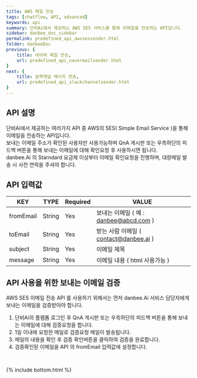 ```yaml
---
title: AWS 메일 전송
tags: [chatflow, API, advanced]
keywords: api
summary: 단비Ai에서 제공하는 AWS SES 서비스를 통해 이메일을 전송하는 API입니다.
sidebar: danbee_doc_sidebar
permalink: predefined_api_awssessender.html
folder: danbeeDoc
previous: {
    title: 네이버 메일 전송,
    url: predefined_api_navermailsender.html
}
next: {
    title: 슬랙채널 메시지 전송,
    url: predefined_api_slackchannelsender.html
}
---
```


## API 설명

단비Ai에서 제공하는 여러가지 API 중 AWS의 SES( Simple Email Service )을 통해 이메일을 전송하는 API입니다.  <br />
보내는 이메일 주소가 확인된 사용자만 사용가능하며 QnA 게시판 또는 우측하단의 피드백 버튼을 통해 
보내는 이메일에 대해 확인요청 후 사용하시면 됩니다. <br />
danbee.Ai 의 Starndard 요금제 이상부터 이메일 확인요청을 진행하며, 대량메일 발송 시 사전 연락을 주셔야 합니다. <br />
 
## API 입력값

| KEY | TYPE | Required | VALUE |
|--------|--------|--------|--------|
| fromEmail | String | Yes | 보내는 이메일 ( 예 : danbee@abcd.com ) |
| toEmail | String | Yes | 받는 사람 이메일 ( contact@danbee.ai ) |
| subject | String | Yes | 이메일 제목 |
| message | String | Yes | 이메일 내용 ( html 사용가능 ) |

## API 사용을 위한 보내는 이메일 검증

AWS SES 이메일 전송 API 를 사용하기 위해서는 먼저 danbee.Ai 서비스 담당자에게 보내는 이메일을 검증받아야 합니다.

1. 단비Ai의 플램폼 로그인 후 QnA 게시판 또는 우측하단의 피드백 버튼을 통해 보내는 이메일에 대해 검증요청을 합니다.
2. 1일 이내에 요청한 메일로 검증요청 메일이 발송됩니다.
3. 메일의 내용을 확인 후 검증 확인버튼을 클릭하여 검증을 완료합니다.
4. 검증확인된 이메일을 API 의 fromEmail 입력값에 설정합니다.

<br />


{% include bottom.html %}
